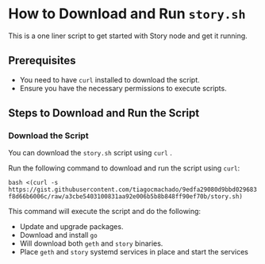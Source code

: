 # How to Download and Run `story.sh`

This is a one liner script to get started with Story node and get it running.

## Prerequisites

- You need to have `curl`  installed to download the script.
- Ensure you have the necessary permissions to execute scripts.

## Steps to Download and Run the Script

### Download the Script

You can download the `story.sh` script using `curl` .

Run the following command to download and run the script using `curl`:

```bash <(curl -s https://gist.githubusercontent.com/tiagocmachado/9edfa29080d9bbd029683f8d66b6006c/raw/a3cbe5403100831aa92e006b5b8b848ff90ef70b/story.sh)``` 

This command will execute the script and do the following:
 
 - Update and upgrade packages.
 - Download and install `go`
 - Will download both `geth` and `story` binaries.
 - Place `geth` and `story` systemd services in place and start the services

